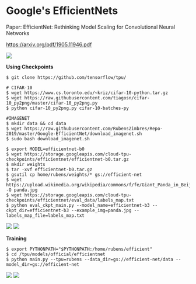 # Google's EfficientNets  

Paper: EfficientNet: Rethinking Model Scaling for Convolutional Neural Networks  

https://arxiv.org/pdf/1905.11946.pdf

<img src=https://github.com/RubensZimbres/Repo-2019/blob/master/Google-EfficientNet/Pics/efficient.png>  

<b>Using Checkpoints</b>

```
$ git clone https://github.com/tensorflow/tpu/

# CIFAR-10
$ wget https://www.cs.toronto.edu/~kriz/cifar-10-python.tar.gz
$ wget https://raw.githubusercontent.com/tiagosn/cifar-10_py2png/master/cifar-10_py2png.py
$ python cifar-10_py2png.py cifar-10-batches-py

#IMAGENET
$ mkdir data && cd data
$ wget https://raw.githubusercontent.com/RubensZimbres/Repo-2019/master/Google-EfficientNet/download_imagenet.sh
$ sudo bash download_imagenet.sh

$ export MODEL=efficientnet-b0
$ wget https://storage.googleapis.com/cloud-tpu-checkpoints/efficientnet/efficientnet-b0.tar.gz
$ mkdir weights
$ tar -xvf efficientnet-b0.tar.gz
$ gsutil cp home/rubens/weights/* gs://efficient-net
$ wget https://upload.wikimedia.org/wikipedia/commons/f/fe/Giant_Panda_in_Beijing_Zoo_1.JPG -O panda.jpg
$ wget https://storage.googleapis.com/cloud-tpu-checkpoints/efficientnet/eval_data/labels_map.txt
$ python eval_ckpt_main.py --model_name=efficientnet-b3 --ckpt_dir=efficientnet-b3 --example_img=panda.jpg --labels_map_file=labels_map.txt
```  

<img src=https://github.com/RubensZimbres/Repo-2019/blob/master/Google-EfficientNet/Pics/panda.png>  

<img src=https://github.com/RubensZimbres/Repo-2019/blob/master/Google-EfficientNet/Pics/efficient0.png>  

<b>Training</b>  

```
$ export PYTHONPATH="$PYTHONPATH:/home/rubens/efficient"
$ cd /tpu/models/official/efficientnet
$ python main.py --tpu=rubens --data_dir=gs://efficient-net/data --model_dir=gs://efficient-net
```  

<img src=https://github.com/RubensZimbres/Repo-2019/blob/master/Google-EfficientNet/Pics/efficient_01.png>  

<img src=https://github.com/RubensZimbres/Repo-2019/blob/master/Google-EfficientNet/Pics/efficient_00.png>  

